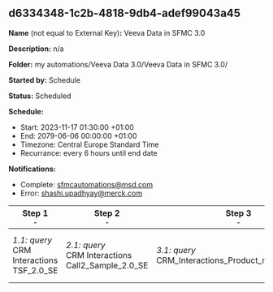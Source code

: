 ## d6334348-1c2b-4818-9db4-adef99043a45

**Name** (not equal to External Key)**:** Veeva Data in SFMC 3.0

**Description:** n/a

**Folder:** my automations/Veeva Data 3.0/Veeva Data in SFMC 3.0/

**Started by:** Schedule

**Status:** Scheduled

**Schedule:**

* Start: 2023-11-17 01:30:00 +01:00
* End: 2079-06-06 00:00:00 +01:00
* Timezone: Central Europe Standard Time
* Recurrance: every 6 hours until end date

**Notifications:**

* Complete: sfmcautomations@msd.com
* Error: shashi.upadhyay@merck.com

| Step 1<br>_<small>-</small>_ | Step 2<br>_<small>-</small>_ | Step 3<br>_<small>-</small>_ | Step 4<br>_<small>-</small>_ | Step 5<br>_<small>-</small>_ | Step 6<br>_<small>-</small>_ | Step 7<br>_<small>-</small>_ | Step 8<br>_<small>-</small>_ | Step 9<br>_<small>-</small>_ | Step 10<br>_<small>-</small>_ | Step 11<br>_<small>-</small>_ | Step 12<br>_<small>-</small>_ | Step 13<br>_<small>-</small>_ | Step 14<br>_<small>-</small>_ | Step 15<br>_<small>-</small>_ | Step 16<br>_<small>-</small>_ | Step 17<br>_<small>-</small>_ | Step 18<br>_<small>-</small>_ | Step 19<br>_<small>-</small>_ | Step 20<br>_<small>-</small>_ | Step 21<br>_<small>-</small>_ | Step 22<br>_<small>-</small>_ | Step 23<br>_<small>-</small>_ | Step 24<br>_<small>-</small>_ | Step 25<br>_<small>-</small>_ | Step 26<br>_<small>-</small>_ | Step 27<br>_<small>-</small>_ |
| --- | --- | --- | --- | --- | --- | --- | --- | --- | --- | --- | --- | --- | --- | --- | --- | --- | --- | --- | --- | --- | --- | --- | --- | --- | --- | --- |
| _1.1: query_<br>CRM Interactions TSF_2.0_SE | _2.1: query_<br>CRM Interactions Call2_Sample_2.0_SE | _3.1: query_<br>CRM_Interactions_Product_metrics_2.0_SE | _4.1: query_<br>CRM Interactions Call2_Key_Message_2.0_SE | _5.1: query_<br>CRM Interactions Account_2.0_SE | _6.1: query_<br>CRM Interactions Email_Activity_2.0_SE | _7.1: query_<br>CRM Interactions Address_2.0_SE | _8.1: query_<br>CRM Interactions Sent_Email_2.0_SE | _9.1: query_<br>CRM Interactions Multichannel_consent_2.0_SE | _10.1: query_<br>CRM Interactions Call2_Detail_2.0_SE | _11.1: query_<br>CRM Interactions Survey_Target_2.0_SE | _12.1: query_<br>CRM Interactions Call2_2.0_SE | _13.1: query_<br>CRM Interactions Approved_Document_2.0_SE | _14.1: query_<br>CRM Interactions _Product_2.0_SE | _15.1: query_<br>CRM Interactions Question_Response_2.0_SE | _16.1: query_<br>CRM Interactions User_2.0_SE | _17.1: query_<br>CRM_Interactions Clm_Presentation_2.0_SE | _18.1: query_<br>CRM Interactions Survey_Question_2.0_SE | _19.1: query_<br>CRM Interactions  Survey_2.0_SE | _20.1: query_<br>CRM Interactions Cycle_Plan_Target_3.0 | _21.1: query_<br>CRM Interactions MC_Cycle_Plan_Product_3.0 | _22.1: query_<br>CRM Interactions _CI_Question_3.0 | _23.1: query_<br>CRM Interactions CI_Header_3.0 | _24.1: query_<br>CRM Interactions CI Target Response_3.0 | _25.1: query_<br>CRM Interactions MC_Cycle_Plan_3.0 | _26.1: query_<br>CRM Interactions MC_Cycle_Plan_Channel_3.0 | _27.1: query_<br>CRM Interactions Dynamic_Attribute_3.0 |
